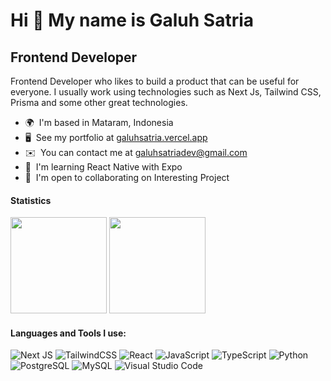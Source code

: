 Hi 👋 My name is Galuh Satria
====================================================================================================================================

Frontend Developer
------------------

Frontend Developer who likes to build a product that can be useful for everyone. I usually work using technologies such as Next Js, Tailwind CSS, Prisma and some other great technologies.

* 🌍  I'm based in Mataram, Indonesia
* 🖥️  See my portfolio at [galuhsatria.vercel.app](http://galuhsatria.vercel.app)
* ✉️  You can contact me at [galuhsatriadev@gmail.com](mailto:galuhsatriadev@gmail.com)
* 🧠  I'm learning React Native with Expo
* 🤝  I'm open to collaborating on Interesting Project

#### Statistics

<div>
  <a href="https://github.com/galuhsatria?tab=repositories&q=&type=&language=&sort=stargazers"><img height="154" src="https://github-readme-stats.vercel.app/api?username=galuhsatria&show_icons=true&theme=react&count_private=true&hide=contribs" /></a>
  <img height="154" src="https://github-readme-stats.vercel.app/api/top-langs/?username=galuhsatria&layout=compact&theme=react&hide=php&langs_count=6" />
</div>

#### Languages and Tools I use:
![Next JS](https://img.shields.io/badge/Next-black?style=for-the-badge&logo=next.js&logoColor=white)
![TailwindCSS](https://img.shields.io/badge/tailwindcss-%2338B2AC.svg?style=for-the-badge&logo=tailwind-css&logoColor=white)
![React](https://img.shields.io/badge/react-%2320232a.svg?style=for-the-badge&logo=react&logoColor=%2361DAFB)
![JavaScript](https://img.shields.io/badge/JavaScript-323330?style=for-the-badge&logo=javascript&logoColor=F7DF1E)
![TypeScript](https://img.shields.io/badge/TypeScript-3178C6?style=for-the-badge&logo=typescript&logoColor=white)
![Python](https://img.shields.io/badge/python-3670A0?style=for-the-badge&logo=python&logoColor=ffdd54)
![PostgreSQL](https://img.shields.io/badge/PostgreSQL-316192?style=for-the-badge&logo=postgresql&logoColor=white)
![MySQL](https://img.shields.io/badge/mysql-4479A1.svg?style=for-the-badge&logo=mysql&logoColor=white)
![Visual Studio Code](https://img.shields.io/badge/Visual%20Studio%20Code-0078d7.svg?style=for-the-badge&logo=visual-studio-code&logoColor=white)
